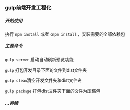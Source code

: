 ### gulp前端开发工程化

##### 开始使用

执行 `npm install` 或者 `cnpm install` ，安装需要的全部依赖包

##### 主要命令
`gulp server` 启动自动刷新预览功能

`gulp` 打包开发目录下面的文件到dist文件夹

`gulp clean`清空开发文件夹和dist文件夹

`gulp package` 打包dist文件夹下面的文件为压缩包


##### ...待续
